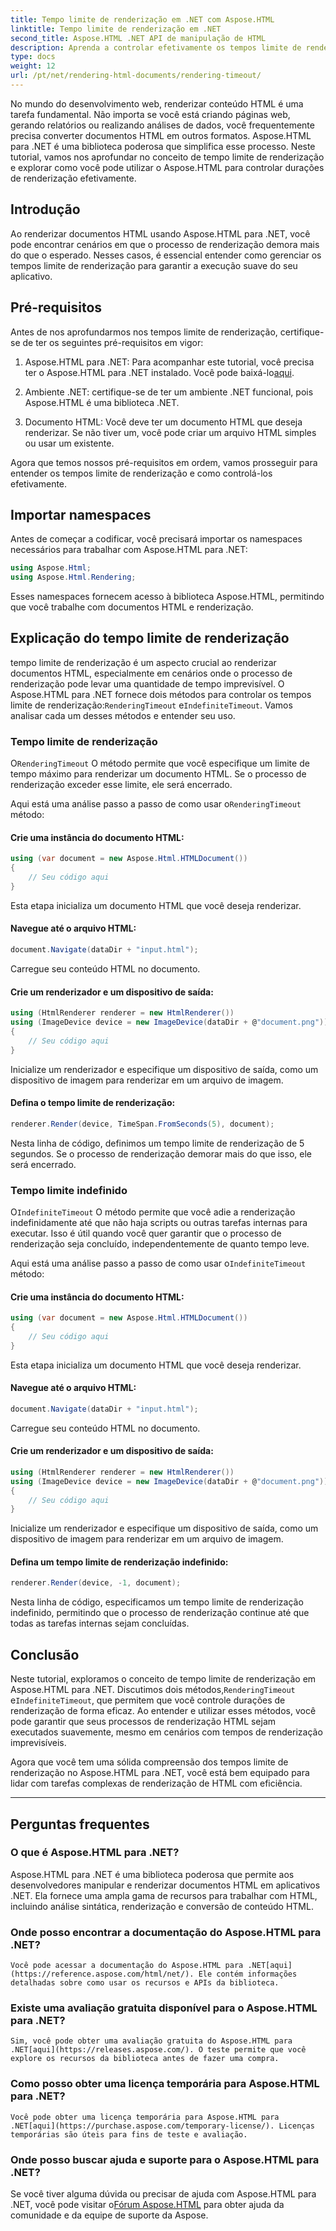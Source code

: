 ```yaml
---
title: Tempo limite de renderização em .NET com Aspose.HTML
linktitle: Tempo limite de renderização em .NET
second_title: Aspose.HTML .NET API de manipulação de HTML
description: Aprenda a controlar efetivamente os tempos limite de renderização no Aspose.HTML para .NET. Explore opções de renderização e garanta uma renderização suave de documentos HTML.
type: docs
weight: 12
url: /pt/net/rendering-html-documents/rendering-timeout/
---
```


No mundo do desenvolvimento web, renderizar conteúdo HTML é uma tarefa fundamental. Não importa se você está criando páginas web, gerando relatórios ou realizando análises de dados, você frequentemente precisa converter documentos HTML em outros formatos. Aspose.HTML para .NET é uma biblioteca poderosa que simplifica esse processo. Neste tutorial, vamos nos aprofundar no conceito de tempo limite de renderização e explorar como você pode utilizar o Aspose.HTML para controlar durações de renderização efetivamente.

## Introdução

Ao renderizar documentos HTML usando Aspose.HTML para .NET, você pode encontrar cenários em que o processo de renderização demora mais do que o esperado. Nesses casos, é essencial entender como gerenciar os tempos limite de renderização para garantir a execução suave do seu aplicativo.

## Pré-requisitos

Antes de nos aprofundarmos nos tempos limite de renderização, certifique-se de ter os seguintes pré-requisitos em vigor:

1. Aspose.HTML para .NET: Para acompanhar este tutorial, você precisa ter o Aspose.HTML para .NET instalado. Você pode baixá-lo[aqui](https://releases.aspose.com/html/net/).

2. Ambiente .NET: certifique-se de ter um ambiente .NET funcional, pois Aspose.HTML é uma biblioteca .NET.

3. Documento HTML: Você deve ter um documento HTML que deseja renderizar. Se não tiver um, você pode criar um arquivo HTML simples ou usar um existente.

Agora que temos nossos pré-requisitos em ordem, vamos prosseguir para entender os tempos limite de renderização e como controlá-los efetivamente.

## Importar namespaces

Antes de começar a codificar, você precisará importar os namespaces necessários para trabalhar com Aspose.HTML para .NET:

```csharp
using Aspose.Html;
using Aspose.Html.Rendering;
```

Esses namespaces fornecem acesso à biblioteca Aspose.HTML, permitindo que você trabalhe com documentos HTML e renderização.

## Explicação do tempo limite de renderização

 tempo limite de renderização é um aspecto crucial ao renderizar documentos HTML, especialmente em cenários onde o processo de renderização pode levar uma quantidade de tempo imprevisível. O Aspose.HTML para .NET fornece dois métodos para controlar os tempos limite de renderização:`RenderingTimeout` e`IndefiniteTimeout`. Vamos analisar cada um desses métodos e entender seu uso.

### Tempo limite de renderização

 O`RenderingTimeout` O método permite que você especifique um limite de tempo máximo para renderizar um documento HTML. Se o processo de renderização exceder esse limite, ele será encerrado.

 Aqui está uma análise passo a passo de como usar o`RenderingTimeout` método:

#### Crie uma instância do documento HTML:

   ```csharp
   using (var document = new Aspose.Html.HTMLDocument())
   {
       // Seu código aqui
   }
   ```

   Esta etapa inicializa um documento HTML que você deseja renderizar.

#### Navegue até o arquivo HTML:

   ```csharp
   document.Navigate(dataDir + "input.html");
   ```

   Carregue seu conteúdo HTML no documento.

#### Crie um renderizador e um dispositivo de saída:

   ```csharp
   using (HtmlRenderer renderer = new HtmlRenderer())
   using (ImageDevice device = new ImageDevice(dataDir + @"document.png"))
   {
       // Seu código aqui
   }
   ```

   Inicialize um renderizador e especifique um dispositivo de saída, como um dispositivo de imagem para renderizar em um arquivo de imagem.

#### Defina o tempo limite de renderização:

   ```csharp
   renderer.Render(device, TimeSpan.FromSeconds(5), document);
   ```

   Nesta linha de código, definimos um tempo limite de renderização de 5 segundos. Se o processo de renderização demorar mais do que isso, ele será encerrado.

### Tempo limite indefinido

 O`IndefiniteTimeout` O método permite que você adie a renderização indefinidamente até que não haja scripts ou outras tarefas internas para executar. Isso é útil quando você quer garantir que o processo de renderização seja concluído, independentemente de quanto tempo leve.

 Aqui está uma análise passo a passo de como usar o`IndefiniteTimeout` método:

#### Crie uma instância do documento HTML:

   ```csharp
   using (var document = new Aspose.Html.HTMLDocument())
   {
       // Seu código aqui
   }
   ```

   Esta etapa inicializa um documento HTML que você deseja renderizar.

#### Navegue até o arquivo HTML:

   ```csharp
   document.Navigate(dataDir + "input.html");
   ```

   Carregue seu conteúdo HTML no documento.

#### Crie um renderizador e um dispositivo de saída:

   ```csharp
   using (HtmlRenderer renderer = new HtmlRenderer())
   using (ImageDevice device = new ImageDevice(dataDir + @"document.png"))
   {
       // Seu código aqui
   }
   ```

   Inicialize um renderizador e especifique um dispositivo de saída, como um dispositivo de imagem para renderizar em um arquivo de imagem.

#### Defina um tempo limite de renderização indefinido:

   ```csharp
   renderer.Render(device, -1, document);
   ```

   Nesta linha de código, especificamos um tempo limite de renderização indefinido, permitindo que o processo de renderização continue até que todas as tarefas internas sejam concluídas.

## Conclusão

 Neste tutorial, exploramos o conceito de tempo limite de renderização em Aspose.HTML para .NET. Discutimos dois métodos,`RenderingTimeout` e`IndefiniteTimeout`, que permitem que você controle durações de renderização de forma eficaz. Ao entender e utilizar esses métodos, você pode garantir que seus processos de renderização HTML sejam executados suavemente, mesmo em cenários com tempos de renderização imprevisíveis.

Agora que você tem uma sólida compreensão dos tempos limite de renderização no Aspose.HTML para .NET, você está bem equipado para lidar com tarefas complexas de renderização de HTML com eficiência.

---

## Perguntas frequentes

### O que é Aspose.HTML para .NET?
   Aspose.HTML para .NET é uma biblioteca poderosa que permite aos desenvolvedores manipular e renderizar documentos HTML em aplicativos .NET. Ela fornece uma ampla gama de recursos para trabalhar com HTML, incluindo análise sintática, renderização e conversão de conteúdo HTML.

### Onde posso encontrar a documentação do Aspose.HTML para .NET?
    Você pode acessar a documentação do Aspose.HTML para .NET[aqui](https://reference.aspose.com/html/net/). Ele contém informações detalhadas sobre como usar os recursos e APIs da biblioteca.

### Existe uma avaliação gratuita disponível para o Aspose.HTML para .NET?
    Sim, você pode obter uma avaliação gratuita do Aspose.HTML para .NET[aqui](https://releases.aspose.com/). O teste permite que você explore os recursos da biblioteca antes de fazer uma compra.

### Como posso obter uma licença temporária para Aspose.HTML para .NET?
    Você pode obter uma licença temporária para Aspose.HTML para .NET[aqui](https://purchase.aspose.com/temporary-license/). Licenças temporárias são úteis para fins de teste e avaliação.

### Onde posso buscar ajuda e suporte para o Aspose.HTML para .NET?
   Se você tiver alguma dúvida ou precisar de ajuda com Aspose.HTML para .NET, você pode visitar o[Fórum Aspose.HTML](https://forum.aspose.com/) para obter ajuda da comunidade e da equipe de suporte da Aspose.



